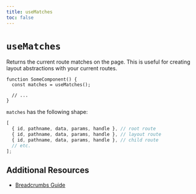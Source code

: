 ```yaml
---
title: useMatches
toc: false
---
```


# `useMatches`

Returns the current route matches on the page. This is useful for creating layout abstractions with your current routes.

```tsx
function SomeComponent() {
  const matches = useMatches();

  // ...
}
```

`matches` has the following shape:

```ts
[
  { id, pathname, data, params, handle }, // root route
  { id, pathname, data, params, handle }, // layout route
  { id, pathname, data, params, handle }, // child route
  // etc.
];
```

## Additional Resources

- [Breadcrumbs Guide][breadcrumbs-guide]

[breadcrumbs-guide]: ../guides/breadcrumbs
